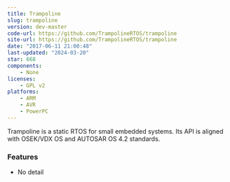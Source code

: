 ```yaml
---
title: Trampoline
slug: trampoline
version: dev-master
code-url: https://github.com/TrampolineRTOS/trampoline
site-url: https://github.com/TrampolineRTOS/trampoline
date: "2017-06-11 21:00:48"
last-updated: "2024-03-20"
star: 668
components:
    - None
licenses:
    - GPL v2
platforms:
    - ARM
    - AVR
    - PowerPC
---
```

Trampoline is a static RTOS for small embedded systems. Its API is aligned with OSEK/VDX OS and AUTOSAR OS 4.2 standards.

<!--more-->

### Features

- No detail

<!--github-projects-->
